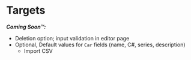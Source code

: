 # Targets

***Coming Soon™:***
- Deletion option; input validation in editor page
- Optional, Default values for `Car` fields (name, C#, series, description)
    - Import CSV
